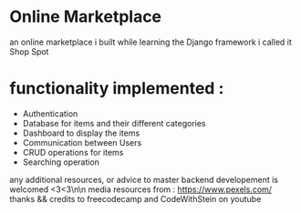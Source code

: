 # Online Marketplace

an online marketplace i built while learning the Django framework
i called it Shop Spot
# functionality implemented : 
- Authentication
- Database for items and their different categories
- Dashboard to display the items
- Communication between Users
- CRUD operations for items
- Searching operation

any additional resources, or advice to master backend developement is welcomed <3<3\n\n
media resources from : https://www.pexels.com/
thanks && credits to freecodecamp and CodeWithStein on youtube

